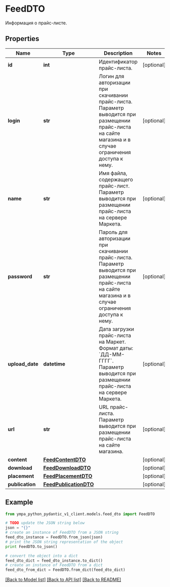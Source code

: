 # FeedDTO

Информация о прайс-листе.

## Properties
Name | Type | Description | Notes
------------ | ------------- | ------------- | -------------
**id** | **int** | Идентификатор прайс-листа. | [optional] 
**login** | **str** | Логин для авторизации при скачивании прайс-листа. Параметр выводится при размещении прайс-листа на сайте магазина и в случае ограничения доступа к нему.  | [optional] 
**name** | **str** | Имя файла, содержащего прайс-лист. Параметр выводится при размещении прайс-листа на сервере Маркета.  | [optional] 
**password** | **str** | Пароль для авторизации при скачивании прайс-листа. Параметр выводится при размещении прайс-листа на сайте магазина и в случае ограничения доступа к нему.  | [optional] 
**upload_date** | **datetime** | Дата загрузки прайс-листа на Маркет.  Формат даты: &#x60;ДД-ММ-ГГГГ&#x60;.  Параметр выводится при размещении прайс-листа на сервере Маркета.  | [optional] 
**url** | **str** | URL прайс-листа. Параметр выводится при размещении прайс-листа на сайте магазина.  | [optional] 
**content** | [**FeedContentDTO**](FeedContentDTO.md) |  | [optional] 
**download** | [**FeedDownloadDTO**](FeedDownloadDTO.md) |  | [optional] 
**placement** | [**FeedPlacementDTO**](FeedPlacementDTO.md) |  | [optional] 
**publication** | [**FeedPublicationDTO**](FeedPublicationDTO.md) |  | [optional] 

## Example

```python
from ympa_python_pydantic_v1_client.models.feed_dto import FeedDTO

# TODO update the JSON string below
json = "{}"
# create an instance of FeedDTO from a JSON string
feed_dto_instance = FeedDTO.from_json(json)
# print the JSON string representation of the object
print FeedDTO.to_json()

# convert the object into a dict
feed_dto_dict = feed_dto_instance.to_dict()
# create an instance of FeedDTO from a dict
feed_dto_from_dict = FeedDTO.from_dict(feed_dto_dict)
```
[[Back to Model list]](../README.md#documentation-for-models) [[Back to API list]](../README.md#documentation-for-api-endpoints) [[Back to README]](../README.md)


